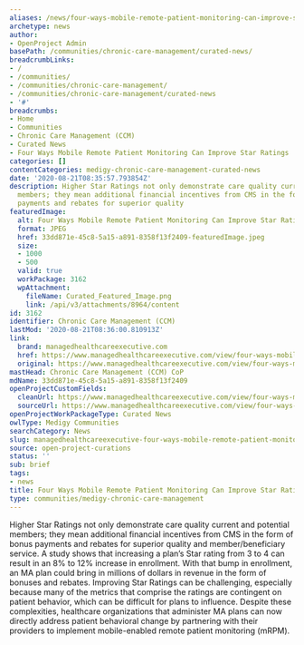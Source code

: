 ```yaml
---
aliases: /news/four-ways-mobile-remote-patient-monitoring-can-improve-star-ratings
archetype: news
author:
- OpenProject Admin
basePath: /communities/chronic-care-management/curated-news/
breadcrumbLinks:
- /
- /communities/
- /communities/chronic-care-management/
- /communities/chronic-care-management/curated-news
- '#'
breadcrumbs:
- Home
- Communities
- Chronic Care Management (CCM)
- Curated News
- Four Ways Mobile Remote Patient Monitoring Can Improve Star Ratings
categories: []
contentCategories: medigy-chronic-care-management-curated-news
date: '2020-08-21T08:35:57.793854Z'
description: Higher Star Ratings not only demonstrate care quality current and potential
  members; they mean additional financial incentives from CMS in the form of bonus
  payments and rebates for superior quality
featuredImage:
  alt: Four Ways Mobile Remote Patient Monitoring Can Improve Star Ratings
  format: JPEG
  href: 33dd871e-45c8-5a15-a891-8358f13f2409-featuredImage.jpeg
  size:
  - 1000
  - 500
  valid: true
  workPackage: 3162
  wpAttachment:
    fileName: Curated_Featured_Image.png
    link: /api/v3/attachments/8964/content
id: 3162
identifier: Chronic Care Management (CCM)
lastMod: '2020-08-21T08:36:00.810913Z'
link:
  brand: managedhealthcareexecutive.com
  href: https://www.managedhealthcareexecutive.com/view/four-ways-mobile-remote-patient-monitoring-can-improve-star-ratings
  original: https://www.managedhealthcareexecutive.com/view/four-ways-mobile-remote-patient-monitoring-can-improve-star-ratings
mastHead: Chronic Care Management (CCM) CoP
mdName: 33dd871e-45c8-5a15-a891-8358f13f2409
openProjectCustomFields:
  cleanUrl: https://www.managedhealthcareexecutive.com/view/four-ways-mobile-remote-patient-monitoring-can-improve-star-ratings
  sourceUrl: https://www.managedhealthcareexecutive.com/view/four-ways-mobile-remote-patient-monitoring-can-improve-star-ratings
openProjectWorkPackageType: Curated News
owlType: Medigy Communities
searchCategory: News
slug: managedhealthcareexecutive-four-ways-mobile-remote-patient-monitoring-can-improve-star-ratings
source: open-project-curations
status: ''
sub: brief
tags:
- news
title: Four Ways Mobile Remote Patient Monitoring Can Improve Star Ratings
type: communities/medigy-chronic-care-management
---
```


Higher Star Ratings not only demonstrate care quality current and potential members; they mean additional financial incentives from CMS in the form of bonus payments and rebates for superior quality and member/beneficiary service.
A  study shows that increasing a plan’s Star rating from 3 to 4 can result in an 8% to 12% increase in enrollment. With that bump in enrollment, an MA plan could bring in millions of dollars in revenue in the form of bonuses and rebates.
Improving Star Ratings can be challenging, especially because many of the metrics that comprise the ratings are contingent on patient behavior, which can be difficult for plans to influence. Despite these complexities, healthcare organizations that administer MA plans can now directly address patient behavioral change by partnering with their providers to implement mobile-enabled remote patient monitoring (mRPM).